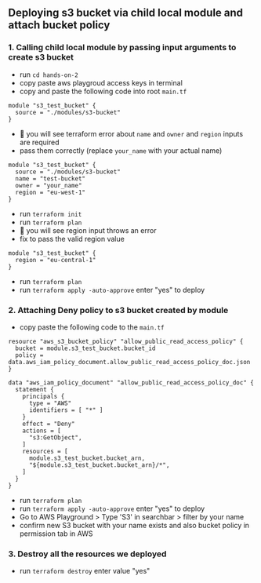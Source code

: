## Deploying s3 bucket via child local module and attach bucket policy

### 1. Calling child local module by passing input arguments to create s3 bucket
- run `cd hands-on-2`
- copy paste aws playgroud access keys in terminal
- copy and paste the following code into root `main.tf`
```
module "s3_test_bucket" {
  source = "./modules/s3-bucket"
}
```

- 🚨 you will see terraform error about `name` and `owner` and `region` inputs are required
- pass them correctly (replace `your_name` with your actual name)
```
module "s3_test_bucket" {
  source = "./modules/s3-bucket"
  name = "test-bucket"
  owner = "your_name"
  region = "eu-west-1"
}
```

- run `terraform init`
- run `terraform plan`
- 🚨 you will see region input throws an error
- fix to pass the valid region value
```
module "s3_test_bucket" {
  region = "eu-central-1"
}
```

- run `terraform plan`
- run `terraform apply -auto-approve` enter "yes" to deploy


### 2. Attaching Deny policy to s3 bucket created by module
- copy paste the following code to the `main.tf`
```
resource "aws_s3_bucket_policy" "allow_public_read_access_policy" {
  bucket = module.s3_test_bucket.bucket_id
  policy = data.aws_iam_policy_document.allow_public_read_access_policy_doc.json
}

data "aws_iam_policy_document" "allow_public_read_access_policy_doc" {
  statement {
    principals {
      type = "AWS"
      identifiers = [ "*" ]
    }
    effect = "Deny"
    actions = [
      "s3:GetObject",
    ]
    resources = [
      module.s3_test_bucket.bucket_arn,
      "${module.s3_test_bucket.bucket_arn}/*",
    ]
  }
}
```

- run `terraform plan`
- run `terraform apply -auto-approve` enter "yes" to deploy
- Go to AWS Playground > Type 'S3' in searchbar > filter by your name
- confirm new S3 bucket with your name exists and also bucket policy in permission tab in AWS

### 3. Destroy all the resources we deployed
- run `terraform destroy` enter value "yes"
